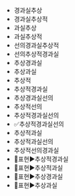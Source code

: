 - 경과실추상
- 경과실추상적
- 과실추상
- 과실추상적
- 선의경과실추상적
- 선의추상적경과실
- 추상경과실
- 추상과실
- 추상적
- 추상적경과실
- 추상경과실선의
- 추상적선의
- 추상적경과실선의
- ✅추상적경과실선의
- 추상적과실
- 추상적과실선의
- 추상적선의경과실
- 📌표현▶️추상적경과실
- 📌표현▶️추상적과실
- 📌표현▶️추상경과실
- 📌표현▶️추상과실